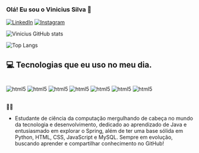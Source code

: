 
### Olá! Eu sou o Vinicius Silva 👋

[![LinkedIn](https://img.shields.io/badge/LinkedIn-0077B5?style=for-the-badge&logo=linkedin&logoColor=white)](https://www.linkedin.com/in/vinicius-souza-silva-992084243/)
[![Instagram](https://img.shields.io/badge/Instagram-E4405F?style=for-the-badge&logo=instagram&logoColor=white)](https://www.instagram.com/vinny.ss/)

![Vinicius GitHub stats](https://github-readme-stats.vercel.app/api?username=zvinny&show_icons=true&theme=dracula)

![Top Langs](https://github-readme-stats.vercel.app/api/top-langs/?username=zvinny&hide_progress=true)

## 💻 Tecnologias que eu uso no meu dia.

<div style="display: inline_block"><br/>
    <img align="center" alt="html5" src="https://img.shields.io/badge/Java-ED8B00?style=for-the-badge&logo=openjdk&logoColor=white" />
    <img align="center" alt="html5" src="https://img.shields.io/badge/Spring-6DB33F?style=for-the-badge&logo=spring&logoColor=white" />
    <img align="center" alt="html5" src="https://img.shields.io/badge/Python-3776AB?style=for-the-badge&logo=python&logoColor=white" />
    <img align="center" alt="html5" src="https://img.shields.io/badge/HTML5-E34F26?style=for-the-badge&logo=html5&logoColor=white" />
    <img align="center" alt="html5" src="https://img.shields.io/badge/CSS3-1572B6?style=for-the-badge&logo=css3&logoColor=white" />
    <img align="center" alt="html5" src="https://img.shields.io/badge/JavaScript-F7DF1E?style=for-the-badge&logo=javascript&logoColor=black" />
     <img align="center" alt="html5" src="https://img.shields.io/badge/MySQL-005C84?style=for-the-badge&logo=mysql&logoColor=white" />
</div><br/>

👨‍💻
- Estudante de ciência da computação mergulhando de cabeça no mundo da tecnologia e desenvolvimento, dedicado ao aprendizado de Java e entusiasmado em explorar o Spring, além de ter uma base sólida em Python, HTML, CSS, JavaScript e MySQL. Sempre em evolução, buscando aprender e compartilhar conhecimento no GitHub!

